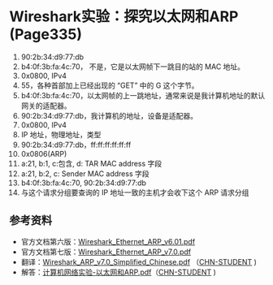 # Wireshark实验：探究以太网和ARP (Page335)
1. 90:2b:34:d9:77:db
2. b4:0f:3b:fa:4c:70， 不是，它是以太网帧下一跳目的站的 MAC 地址。
3. 0x0800, IPv4
4. 55，各种首部加上已经出现的 “GET” 中的 G 这个字节。
5. b4:0f:3b:fa:4c:70，以太网帧的上一跳地址，通常来说是我计算机地址的默认网关的适配器。
6. 90:2b:34:d9:77:db，我计算机的地址，设备是适配器。
7. 0x0800, IPv4
9. IP 地址，物理地址，类型
10. 90:2b:34:d9:77:db，ff:ff:ff:ff:ff:ff
11. 0x0806(ARP)
12. a:21, b:1, c:包含, d: TAR MAC address 字段
13. a:21, b:2, c: Sender MAC address 字段
14. b4:0f:3b:fa:4c:70, 90:2b:34:d9:77:db
15. 与这个请求分组要查询的 IP 地址一致的主机才会收下这个 ARP 请求分组

## 参考资料
* 官方文档第六版：[Wireshark_Ethernet_ARP_v6.01.pdf](https://github.com/moranzcw/Computer-Networking-A-Top-Down-Approach-NOTES/blob/master/WiresharkLab/Wireshark实验-Ethernet-ARP/Wireshark_Ethernet_ARP_v6.01.pdf)
* 官方文档第七版：[Wireshark_Ethernet_ARP_v7.0.pdf](https://github.com/moranzcw/Computer-Networking-A-Top-Down-Approach-NOTES/blob/master/WiresharkLab/Wireshark实验-Ethernet-ARP/Wireshark_Ethernet_ARP_v7.0.pdf)
* 翻译：[Wireshark_ARP_v7.0_Simplified_Chinese.pdf](https://github.com/moranzcw/Computer-Networking-A-Top-Down-Approach-NOTES/blob/master/WiresharkLab/Wireshark实验-Ethernet-ARP/Wireshark_Ethernet_ARP_v7.0_simpified_chinese.pdf) （[CHN-STUDENT](https://github.com/chn-student) )
* 解答：[计算机网络实验-以太网和ARP.pdf](https://github.com/moranzcw/Computer-Networking-A-Top-Down-Approach-NOTES/blob/master/WiresharkLab/Wireshark实验-Ethernet-ARP/计算机网络实验-以太网和ARP.pdf)（[CHN-STUDENT](https://github.com/chn-student) )